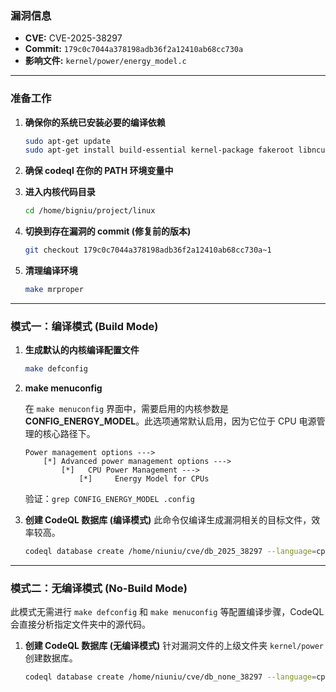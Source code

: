 ### **漏洞信息**

*   **CVE:** CVE-2025-38297
*   **Commit:** `179c0c7044a378198adb36f2a12410ab68cc730a`
*   **影响文件:** `kernel/power/energy_model.c`

---

### **准备工作**

1.  **确保你的系统已安装必要的编译依赖**

    ```bash
    sudo apt-get update
    sudo apt-get install build-essential kernel-package fakeroot libncurses5-dev libssl-dev ccache flex bison libelf-dev clang llvm
    ```

2.  **确保 codeql 在你的 PATH 环境变量中**

3.  **进入内核代码目录**

    ```bash
    cd /home/bigniu/project/linux
    ```

4.  **切换到存在漏洞的 commit (修复前的版本)**

    ```bash
    git checkout 179c0c7044a378198adb36f2a12410ab68cc730a~1
    ```

5.  **清理编译环境**

    ```bash
    make mrproper
    ```

---

### **模式一：编译模式 (Build Mode)**

1.  **生成默认的内核编译配置文件**

    ```bash
    make defconfig
    ```

2.  **make menuconfig**

    在 `make menuconfig` 界面中，需要启用的内核参数是 **CONFIG_ENERGY_MODEL**。此选项通常默认启用，因为它位于 CPU 电源管理的核心路径下。

    ```text
    Power management options --->
        [*] Advanced power management options --->
            [*]   CPU Power Management --->
                [*]     Energy Model for CPUs
    ```

    验证：`grep CONFIG_ENERGY_MODEL .config`

3.  **创建 CodeQL 数据库 (编译模式)**
    此命令仅编译生成漏洞相关的目标文件，效率较高。

    ```bash
    codeql database create /home/niuniu/cve/db_2025_38297 --language=cpp --command="make CC=clang-15 LLVM=1 kernel/power/energy_model.o"
    ```

---

### **模式二：无编译模式 (No-Build Mode)**

此模式无需进行 `make defconfig` 和 `make menuconfig` 等配置编译步骤，CodeQL 会直接分析指定文件夹中的源代码。

1.  **创建 CodeQL 数据库 (无编译模式)**
    针对漏洞文件的上级文件夹 `kernel/power` 创建数据库。

    ```bash
    codeql database create /home/niuniu/cve/db_none_38297 --language=cpp --source-root=/home/niuniu/linux/kernel/power --build-mode=none
    ```